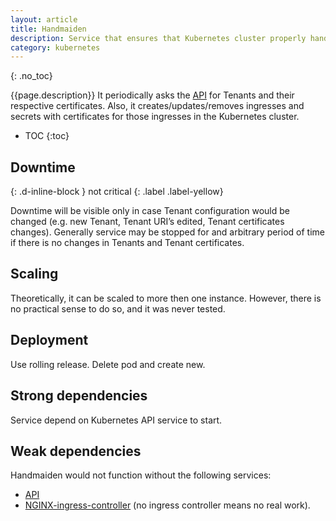```yaml
---
layout: article
title: Handmaiden
description: Service that ensures that Kubernetes cluster properly handles https traffic for all domains in all Tenants, and uses proper certificates for domains.
category: kubernetes
---
```


{: .no_toc}

{{page.description}} It periodically asks the [API](/on-premises/kubernetes/api)
for Tenants and their respective certificates. Also, it creates/updates/removes
ingresses and secrets with certificates for those ingresses in the Kubernetes cluster.

- TOC
{:toc}

## Downtime
{: .d-inline-block }
not critical
{: .label .label-yellow}

Downtime will be visible only in case Tenant configuration would be changed
(e.g. new Tenant, Tenant URI’s edited, Tenant certificates changes). Generally
service may be stopped for and arbitrary period of time if there is no changes
in Tenants and Tenant certificates.

## Scaling

Theoretically, it can be scaled to more then one instance. However, there is no
practical sense to do so, and it was never tested.

## Deployment

Use rolling release. Delete pod and create new.


## Strong dependencies

Service depend on Kubernetes API service to start.

## Weak dependencies

Handmaiden would not function without the following services:

*   [API](/on-premises/kubernetes/api)
*   [NGINX-ingress-controller](/on-premises/kubernetes/nginx-ingress-controller) (no ingress controller means no real work).
